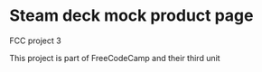 # Steam deck mock product page

FCC project 3

This project is part of FreeCodeCamp and their third unit